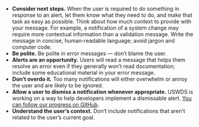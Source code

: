 - **Consider next steps.** When the user is required to do something in response to an alert, let them know what they need to do, and make that task as easy as possible. Think about how much context to provide with your message. For example, a notification of a system change may require more contextual information than a validation message. Write the message in concise, human-readable language; avoid jargon and computer code.
- **Be polite.** Be polite in error messages — don’t blame the user.
- **Alerts are an opportunity.** Users will read a message that helps them resolve an error even if they generally won’t read documentation; include some educational material in your error message.
- **Don’t overdo it.** Too many notifications will either overwhelm or annoy the user and are likely to be ignored.
- **Allow a user to dismiss a notification whenever appropriate.** USWDS is working on a way to help developers implement a dismissable alert. [You can follow our progress on GitHub](https://github.com/uswds/uswds/issues/5754).
- **Understand the user’s context.** Don’t include notifications that aren’t related to the user’s current goal.
